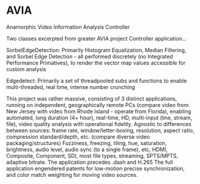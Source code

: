 # AVIA
Anamorphic Video Information Analysis Controller

Two classes excerpted from greater AVIA project Controller application...

SorbelEdgeDetection: Primarily Histogram Equalization, Median Filtering, and Sorbel Edge Detection - all performed discretely (no Integrated Performance Primatives), to render the vector map values accessible for custom analysis

Edgedetect: Primarily a set of threadpooled subs and functions to enable multi-threaded, real time, intense number crunching

This project was rather massive, consisting of 3 distinct applications, running on independent, geographically remote PCs (compare video from New Jersey with video from Rhode Island - operate from Florida), enabling automated, long duration (4+ hour), real-time, HD, multi-input (line, stream, file), video quality analysis with operational fidelity.
Agnostic to differences between sources: frame rate, window/letter-boxing, resolution, aspect ratio, compression standard/depth, etc. (compare diverse video packaging/structures)
Fuzziness, freezing, tiling, hue, saturation, brightness, audio level, audio sync (to a single frame), etc,
HDMI, Composite, Component, SDI, most file types, streaming, SPTS/MPTS, adaptive bitrate.
The application precedes .dash and H.265
The full application engendered patents for low-motion precise synchronization, and color match weighting for moving video sources.
